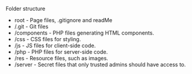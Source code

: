 Folder structure

* root        - Page files, .gitignore and readMe
* /.git       - Git files
* /components - PHP files generating HTML components.
* /css        - CSS files for styling.
* /js         - JS files for client-side code.
* /php        - PHP files for server-side code.
* /res        - Resource files, such as images.
* /server     - Secret files that only trusted admins should have access to.
